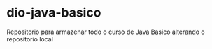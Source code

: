# dio-java-basico
Repositorio para armazenar todo o curso de Java Basico
alterando o repositorio local